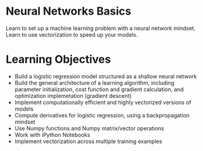 # Neural Networks Basics
Learn to set up a machine learning problem with a neural network mindset. Learn to use vectorization to speed up your models.

# Learning Objectives
* Build a logistic regression model structured as a shallow neural network
* Build the general architecture of a learning algorithm, including parameter initialization, cost function and gradient calculation, and optimization implemetation (gradient descent)
* Implement computationally efficient and highly vectorized versions of models
* Compute derivatives for logistic regression, using a backpropagation mindset
* Use Numpy functions and Numpy matrix/vector operations
* Work with iPython Notebooks
* Implement vectorization across multiple training examples
